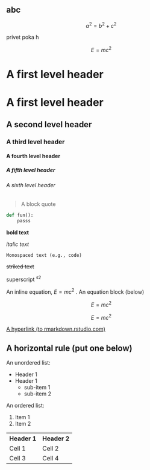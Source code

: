 ## abc ##
$$
a^2 = b^2 + c^2
$$

privet
poka h



$$ E= mc^2 $$

# A first level header
# A first level header
## A second level header
### A third level header
#### A fourth level header
##### A fifth level header
###### A sixth level header

> A block quote

``` python
def fun():
    passs
```

**bold text**

*italic text*

``Monospaced text (e.g., code)``

~~striked text~~

superscript <sup>s2</sup>

An inline equation,  $E=mc^2$ . An equation block (below) 

$$ E=mc^2 $$

$$ E=mc^2 $$

[A hyperlink (to rmarkdown.rstudio.com)](http://rmarkdown.rstudio.com/)

A horizontal rule (put one below)
---

An unordered list:

   - Header 1
   - Header 1
     - sub-item 1
     - sub-item 2

An ordered list:

1. Item 1
2. Item 2

<table>
    <tr>
        <th>Header 1 </th>
        <th>Header 2 </th>
    </tr>
    <tr>
        <td>Cell 1</td>
        <td>Cell 2</td>
    </tr>
    <tr>
        <td>Cell 3</td>
        <td>Cell 4</td>
    </tr>
</table>
